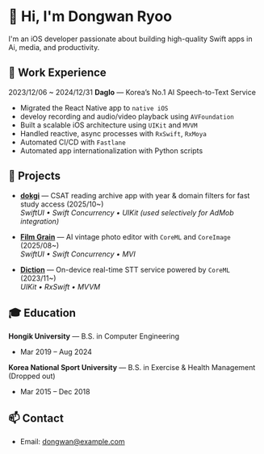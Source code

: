 # 👋 Hi, I'm Dongwan Ryoo

I'm an iOS developer passionate about building high-quality Swift apps in Ai, media, and productivity.

## 💼 Work Experience
2023/12/06 ~ 2024/12/31
**Daglo** — Korea’s No.1 AI Speech-to-Text Service
- Migrated the React Native app to `native iOS`
- develoy recording and audio/video playback using `AVFoundation`  
- Built a scalable iOS architecture using `UIKit` and `MVVM`
- Handled reactive, async processes with `RxSwift`, `RxMoya`  
- Automated CI/CD with `Fastlane`
- Automated app internationalization with Python scripts

## 🚀 Projects
- **[dokgi](https://apps.apple.com/kr/app/%EB%8F%85%EA%B8%B0-%EC%88%98%EB%8A%A5-%EA%B5%AD%EC%96%B4-%EB%8F%85%EC%84%9C-%EB%B9%84%EB%AC%B8%ED%95%99-%EA%B8%B0%EC%B6%9C%EB%AC%B8%EC%A0%9C/id)** — CSAT reading archive app with year & domain filters for fast study access (2025/10~)  
  _SwiftUI • Swift Concurrency • UIKit (used selectively for AdMob integration)_

- **[Film Grain](https://apps.apple.com/kr/app/film-grain/id6749135152)** — AI vintage photo editor with `CoreML` and `CoreImage` (2025/08~)  
  _SwiftUI • Swift Concurrency • MVI_

- **[Diction](https://apps.apple.com/kr/app/diction/id6470106057)** — On-device real-time STT service powered by `CoreML` (2023/11~)  
  _UIKit • RxSwift • MVVM_



## 🎓 Education
**Hongik University** — B.S. in Computer Engineering  
- Mar 2019 – Aug 2024  

**Korea National Sport University** — B.S. in Exercise & Health Management (Dropped out)  
- Mar 2015 – Dec 2018

## 📫 Contact
- Email: dongwan@example.com
